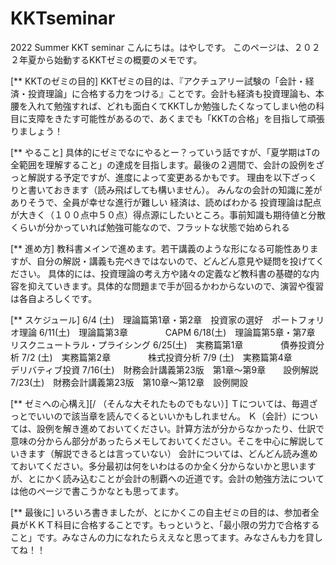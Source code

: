 # KKTseminar

2022 Summer KKT seminar
こんにちは。はやしです。
このページは、２０２２年夏から始動するKKTゼミの概要のメモです。

[** KKTのゼミの目的]
KKTゼミの目的は、『アクチュアリー試験の「会計・経済・投資理論」に合格する力をつける』ことです。会計も経済も投資理論も、本腰を入れて勉強すれば、どれも面白くてKKTしか勉強したくなってしまい他の科目に支障をきたす可能性があるので、あくまでも「KKTの合格」を目指して頑張りましょう！

[** やること]
具体的にゼミでなにやるとー？っていう話ですが、「夏学期はTの全範囲を理解すること」の達成を目指します。最後の２週間で、会計の設例をざっと解説する予定ですが、進度によって変更あるかもです。
理由を以下ざっくりと書いておきます（読み飛ばしても構いません）。
	みんなの会計の知識に差がありそうで、全員が幸せな進行が難しい
	経済は、読めばわかる
	投資理論は配点が大きく（１００点中５０点）得点源にしたいところ。事前知識も期待値と分散くらいが分かっていれば勉強可能なので、フラットな状態で始められる

[** 進め方]
教科書メインで進めます。若干講義のような形になる可能性ありますが、自分の解説・講義も完ぺきではないので、どんどん意見や疑問を投げてください。
具体的には、投資理論の考え方や諸々の定義など教科書の基礎的な内容を抑えていきます。具体的な問題まで手が回るかわからないので、演習や復習は各自よろしくです。

[** スケジュール]
6/4  (土)　理論篇第1章・第2章　投資家の選好　ポートフォリオ理論
6/11(土)　理論篇第3章　　　　  CAPM
6/18(土)　理論篇第5章・第7章　リスクニュートラル・プライシング
6/25(土)　実務篇第1章　　　　  債券投資分析
7/2  (土)　実務篇第2章　　　　  株式投資分析
7/9  (土)　実務篇第4章　　　　  デリバティブ投資
7/16(土)　財務会計講義第23版　第1章～第9章　　設例解説
7/23(土)　財務会計講義第23版　第10章～第12章　設例開設

[** ゼミへの心構え][/ （そんな大それたものでもない）]
	Ｔについては、毎週ざっとでいいので該当章を読んでくるといいかもしれません。
	Ｋ（会計）については、設例を解き進めておいてください。計算方法が分からなかったり、仕訳で意味の分からん部分があったらメモしておいてください。そこを中心に解説していきます（解説できるとは言っていない）
	会計については、どんどん読み進めておいてください。多分最初は何をいわはるのか全く分からないかと思いますが、とにかく読み込むことが会計の制覇への近道です。会計の勉強方法については他のページで書こうかなとも思ってます。

[** 最後に]
いろいろ書きましたが、とにかくこの自主ゼミの目的は、参加者全員がＫＫＴ科目に合格することです。もっというと、「最小限の労力で合格すること」です。みなさんの力になれたらええなと思ってます。みなさんも力を貸してね！！
